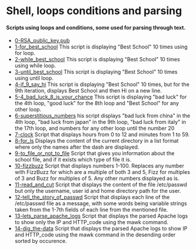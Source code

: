 # Shell, loops conditions and parsing
#### Scripts using loops and conditions, some used for parsing through text.

- [0-RSA_public_key.pub](https://github.com/Donaldoo/shell/blob/main/loops_conditions_and_parsing/0-RSA_public_key.pub) 
- [1-for_best_school](https://github.com/Donaldoo/shell/tree/main/loops_conditions_and_parsing) This script is displaying "Best School" 10 times using for loop.
- [2-while_best_school](https://github.com/Donaldoo/shell/blob/main/loops_conditions_and_parsing/2-while_best_school) This script is displaying "Best School" 10 times using while loop.
- [3-until_best_school](https://github.com/Donaldoo/shell/blob/main/loops_conditions_and_parsing/3-until_best_school) This script is displaying "Best School" 10 times using until loop.
- [4-if_9_say_hi](https://github.com/Donaldoo/shell/blob/main/loops_conditions_and_parsing/4-if_9_say_hi) This script is displaying "Best School" 10 times, but for the 9th iteration, displays Best School and then Hi on a new line.
- [5-4_bad_luck_8_is_your_chance](https://github.com/Donaldoo/shell/blob/main/loops_conditions_and_parsing/5-4_bad_luck_8_is_your_chance) This script is displaying "bad luck" for the 4th loop, "good luck" for the 8th loop and "Best School" for any other loop.
- [6-superstitious_numbers](https://github.com/Donaldoo/shell/blob/main/loops_conditions_and_parsing/6-superstitious_numbers) his script displays "bad luck from china" in the 4th loop, "bad luck from japan" in the 9th loop, "bad luck from italy" in the 17th loop, and numbers for any other loop until the number 20
- [7-clock](https://github.com/Donaldoo/shell/blob/main/loops_conditions_and_parsing/7-clock) Script that displays hours from 0 to 12 and minutes from 1 to 59.
- [8-for_ls](https://github.com/Donaldoo/shell/blob/main/loops_conditions_and_parsing/8-for_ls) Displays the content of the current directory in a list format where only the names after the dash are displayed.
- [9-to_file_or_not_to_file](https://github.com/Donaldoo/shell/blob/main/loops_conditions_and_parsing/9-to_file_or_not_to_file) Script that gives you information about the school file, and if it exists which type of file it is.
- [10-fizzbuzz](https://github.com/Donaldoo/shell/blob/main/loops_conditions_and_parsing/10-fizzbuzz) Script that displays numbers 1-100. Replaces any number with FizzBuzz for which are a multiple of both 3 and 5, Fizz for multiples of 3 and Buzz for multiples of 5. Any other numbers displayed as is.
- [11-read_and_cut](https://github.com/Donaldoo/shell/blob/main/loops_conditions_and_parsing/11-read_and_cut) Script that displays the content of the file /etc/passwd but only the username, user id and home directory path for the user.
- [12-tell_the_story_of_passwd](https://github.com/Donaldoo/shell/blob/main/loops_conditions_and_parsing/12-tell_the_story_of_passwd)  Script that displays each line of the /etc/passwd file as a message, with some words being variable strings taken from the 1-7th fields of each line from the mentioned file.
- [13-lets_parse_apache_logs](https://github.com/Donaldoo/shell/blob/main/loops_conditions_and_parsing/13-lets_parse_apache_logs) Script that displays the parsed Apache logs to show only the IP and HTTP_code using the mawk command.
- [14-dig_the-data](https://github.com/Donaldoo/shell/blob/main/loops_conditions_and_parsing/14-dig_the-data) Script that displays the parsed Apache logs to show IP and HTTP_code using the mawk command in the desending order sorted by occurence.
